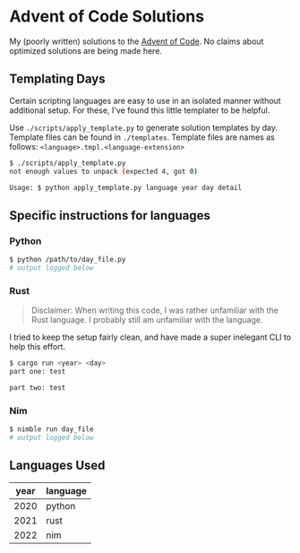 # Advent of Code Solutions

My (poorly written) solutions to the [Advent of Code](https://adventofcode.com/).
No claims about optimized solutions are being made here.

## Templating Days

Certain scripting languages are easy to use in an isolated manner without additional setup.
For these, I've found this little templater to be helpful.

Use `./scripts/apply_template.py` to generate solution templates by day.
Template files can be found in `./templates`.
Template files are names as follows: `<language>.tmpl.<language-extension>`

```sh
$ ./scripts/apply_template.py
not enough values to unpack (expected 4, got 0)

Usage: $ python apply_template.py language year day detail
```

## Specific instructions for languages

### Python

```sh
$ python /path/to/day_file.py
# output logged below
```

### Rust

> Disclaimer: When writing this code, I was rather unfamiliar with the Rust language.
> I probably still am unfamiliar with the language.

I tried to keep the setup fairly clean,
and have made a super inelegant CLI to help this effort.

```sh
$ cargo run <year> <day>
part one: test

part two: test

```

### Nim

```sh
$ nimble run day_file
# output logged below
```

## Languages Used

|year|language|
|---|---|
|2020|python|
|2021|rust|
|2022|nim|
